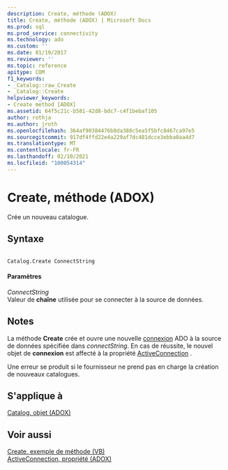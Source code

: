 ```yaml
---
description: Create, méthode (ADOX)
title: Create, méthode (ADOX) | Microsoft Docs
ms.prod: sql
ms.prod_service: connectivity
ms.technology: ado
ms.custom: ''
ms.date: 01/19/2017
ms.reviewer: ''
ms.topic: reference
apitype: COM
f1_keywords:
- _Catalog::raw_Create
- _Catalog::Create
helpviewer_keywords:
- Create method [ADOX]
ms.assetid: 64f5c21c-b581-42d8-bdc7-c4f1bebaf105
author: rothja
ms.author: jroth
ms.openlocfilehash: 364af90384476b8da388c5ea5f5bfc8467ca97e5
ms.sourcegitcommit: 917df4ffd22e4a229af7dc481dcce3ebba0aa4d7
ms.translationtype: MT
ms.contentlocale: fr-FR
ms.lasthandoff: 02/10/2021
ms.locfileid: "100054314"
---
```

# <a name="create-method-adox"></a>Create, méthode (ADOX)
Crée un nouveau catalogue.  
  
## <a name="syntax"></a>Syntaxe  
  
```  
  
Catalog.Create ConnectString  
```  
  
#### <a name="parameters"></a>Paramètres  
 *ConnectString*  
 Valeur de **chaîne** utilisée pour se connecter à la source de données.  
  
## <a name="remarks"></a>Notes  
 La méthode **Create** crée et ouvre une nouvelle [connexion](../ado-api/connection-object-ado.md) ADO à la source de données spécifiée dans *connectString*. En cas de réussite, le nouvel objet de **connexion** est affecté à la propriété [ActiveConnection](./activeconnection-property-adox.md) .  
  
 Une erreur se produit si le fournisseur ne prend pas en charge la création de nouveaux catalogues.  
  
## <a name="applies-to"></a>S'applique à  
 [Catalog, objet (ADOX)](./catalog-object-adox.md)  
  
## <a name="see-also"></a>Voir aussi  
 [Create, exemple de méthode (VB)](./create-method-example-vb.md)   
 [ActiveConnection, propriété (ADOX)](./activeconnection-property-adox.md)